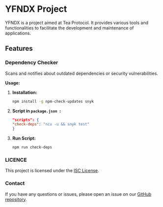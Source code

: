 # YFNDX Project

YFNDX is a project aimed at Tea Protocol. It provides various tools and functionalities to facilitate the development and maintenance of applications.

## Features

### Dependency Checker
Scans and notifies about outdated dependencies or security vulnerabilities.

**Usage:**

1. **Installation:**
   ```bash
   npm install -g npm-check-updates snyk 
   ```
2. **Script in  `package.json `:**
   ```json
   "scripts": {
   "check-deps": "ncu -u && snyk test"
   }
    ``` 
3. **Run Script:**
   ```bash
   npm run check-deps
   ```
### LICENCE
This project is licensed under the [ISC License](https://github.com/yfndx/yfndx/blob/main/LICENSE).


### Contact
If you have any questions or issues, please open an issue on our [GitHub repository](https://github.com/yfndx/yfndx/issues).



